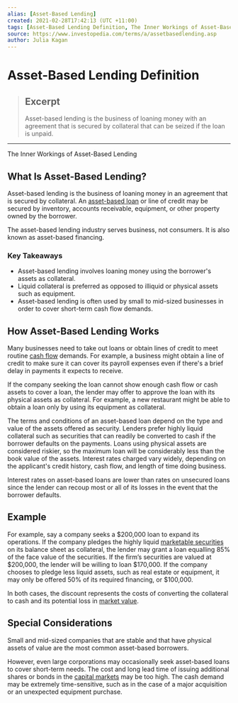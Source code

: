 ```yaml
---
alias: [Asset-Based Lending]
created: 2021-02-28T17:42:13 (UTC +11:00)
tags: [Asset-Based Lending Definition, The Inner Workings of Asset-Based Lending]
source: https://www.investopedia.com/terms/a/assetbasedlending.asp
author: Julia Kagan
---
```


# Asset-Based Lending Definition

> ## Excerpt
> Asset-based lending is the business of loaning money with an agreement that is secured by collateral that can be seized if the loan is unpaid.

---

The Inner Workings of Asset-Based Lending
## What Is Asset-Based Lending?

Asset-based lending is the business of loaning money in an agreement that is secured by collateral. An [asset-based loan](https://www.investopedia.com/terms/a/assetbasedfinance.asp) or line of credit may be secured by inventory, accounts receivable, equipment, or other property owned by the borrower.

The asset-based lending industry serves business, not consumers. It is also known as asset-based financing.

### Key Takeaways

-   Asset-based lending involves loaning money using the borrower's assets as collateral.
-   Liquid collateral is preferred as opposed to illiquid or physical assets such as equipment.
-   Asset-based lending is often used by small to mid-sized businesses in order to cover short-term cash flow demands.

## How Asset-Based Lending Works

Many businesses need to take out loans or obtain lines of credit to meet routine [cash flow](https://www.investopedia.com/terms/c/cashflow.asp) demands. For example, a business might obtain a line of credit to make sure it can cover its payroll expenses even if there's a brief delay in payments it expects to receive.

If the company seeking the loan cannot show enough cash flow or cash assets to cover a loan, the lender may offer to approve the loan with its physical assets as collateral. For example, a new restaurant might be able to obtain a loan only by using its equipment as collateral.

The terms and conditions of an asset-based loan depend on the type and value of the assets offered as security. Lenders prefer highly liquid collateral such as securities that can readily be converted to cash if the borrower defaults on the payments. Loans using physical assets are considered riskier, so the maximum loan will be considerably less than the book value of the assets. Interest rates charged vary widely, depending on the applicant's credit history, cash flow, and length of time doing business.

Interest rates on asset-based loans are lower than rates on unsecured loans since the lender can recoup most or all of its losses in the event that the borrower defaults.

## Example

For example, say a company seeks a $200,000 loan to expand its operations. If the company pledges the highly liquid [marketable securities](https://www.investopedia.com/terms/m/marketablesecurities.asp) on its balance sheet as collateral, the lender may grant a loan equalling 85% of the face value of the securities. If the firm’s securities are valued at $200,000, the lender will be willing to loan $170,000. If the company chooses to pledge less liquid assets, such as real estate or equipment, it may only be offered 50% of its required financing, or $100,000.

In both cases, the discount represents the costs of converting the collateral to cash and its potential loss in [market value](https://www.investopedia.com/terms/m/marketvalue.asp).

## Special Considerations

Small and mid-sized companies that are stable and that have physical assets of value are the most common asset-based borrowers.

However, even large corporations may occasionally seek asset-based loans to cover short-term needs. The cost and long lead time of issuing additional shares or bonds in the [capital markets](https://www.investopedia.com/terms/c/capitalmarkets.asp) may be too high. The cash demand may be extremely time-sensitive, such as in the case of a major acquisition or an unexpected equipment purchase.

